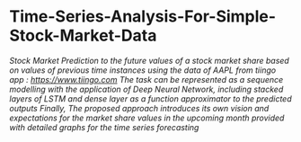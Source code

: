 # Time-Series-Analysis-For-Simple-Stock-Market-Data
 *Stock Market Prediction to the future values of a stock market share based on values of previous time instances using the data of AAPL from tiingo app : https://www.tiingo.com*
 *The task can be represented as a sequence modelling with the application of Deep Neural Network, including stacked layers of LSTM and dense layer as a function approximator to the predicted outputs*
 *Finally, The proposed approach introduces its own vision and expectations for the market share values in the upcoming month provided with detailed graphs for the time series forecasting*
